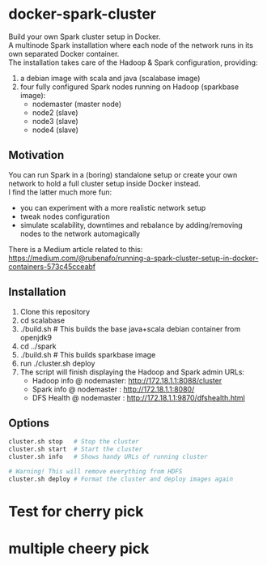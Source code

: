 # docker-spark-cluster
Build your own Spark cluster setup in Docker.      
A multinode Spark installation where each node of the network runs in its own separated Docker container.   
The installation takes care of the Hadoop & Spark configuration, providing:
1) a debian image with scala and java (scalabase image)
2) four fully configured Spark nodes running on Hadoop (sparkbase image):
    * nodemaster (master node)
    * node2      (slave)
    * node3      (slave)
    * node4      (slave)

## Motivation
You can run Spark in a (boring) standalone setup or create your own network to hold a full cluster setup inside Docker instead.   
I find the latter much more fun:
* you can experiment with a more realistic network setup
* tweak nodes configuration
* simulate scalability, downtimes and rebalance by adding/removing nodes to the network automagically   

There is a Medium article related to this: https://medium.com/@rubenafo/running-a-spark-cluster-setup-in-docker-containers-573c45cceabf

## Installation
1) Clone this repository
2) cd scalabase
3) ./build.sh    # This builds the base java+scala debian container from openjdk9
4) cd ../spark
5) ./build.sh    # This builds sparkbase image
6) run ./cluster.sh deploy
7) The script will finish displaying the Hadoop and Spark admin URLs:
    * Hadoop info @ nodemaster: http://172.18.1.1:8088/cluster
    * Spark info @ nodemaster : http://172.18.1.1:8080/
    * DFS Health @ nodemaster : http://172.18.1.1:9870/dfshealth.html

## Options
```bash
cluster.sh stop   # Stop the cluster
cluster.sh start  # Start the cluster
cluster.sh info   # Shows handy URLs of running cluster

# Warning! This will remove everything from HDFS
cluster.sh deploy # Format the cluster and deploy images again
```
# Test for cherry pick
# multiple cheery pick

